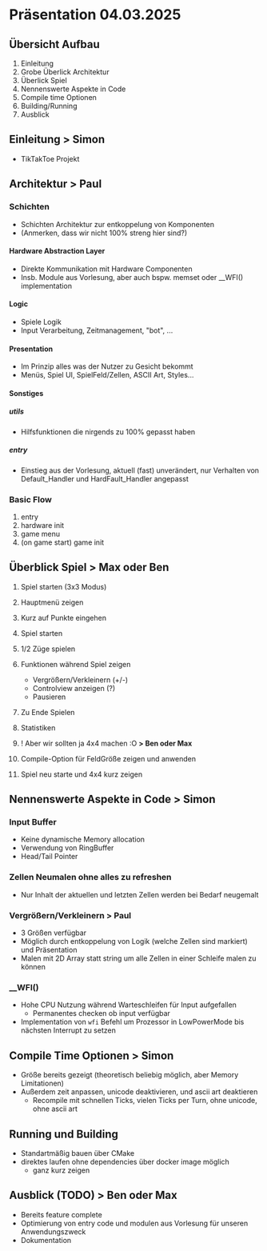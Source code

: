 # Präsentation 04.03.2025

## Übersicht Aufbau
1. Einleitung
2. Grobe Überlick Architektur
2. Überlick Spiel
4. Nennenswerte Aspekte in Code
5. Compile time Optionen
6. Building/Running
7. Ausblick

## Einleitung > Simon

- TikTakToe Projekt

## Architektur > Paul
### Schichten
- Schichten Architektur zur entkoppelung von Komponenten
- (Anmerken, dass wir nicht 100% streng hier sind?)
#### Hardware Abstraction Layer
- Direkte Kommunikation mit Hardware Componenten
- Insb. Module aus Vorlesung, aber auch bspw. memset oder __WFI() implementation

#### Logic
- Spiele Logik
- Input Verarbeitung, Zeitmanagement, "bot", ...

#### Presentation
- Im Prinzip alles was der Nutzer zu Gesicht bekommt
- Menüs, Spiel UI, SpielFeld/Zellen, ASCII Art, Styles...

#### Sonstiges
##### utils
- Hilfsfunktionen die nirgends zu 100% gepasst haben

##### entry
- Einstieg aus der Vorlesung, aktuell (fast) unverändert, nur Verhalten von Default_Handler und HardFault_Handler angepasst

### Basic Flow
1. entry
2. hardware init
3. game menu
4. (on game start) game init

## Überblick Spiel > Max oder Ben
1. Spiel starten (3x3 Modus)
2. Hauptmenü zeigen
3. Kurz auf Punkte eingehen
4. Spiel starten
5. 1/2 Züge spielen
6. Funktionen während Spiel zeigen
    - Vergrößern/Verkleinern (+/-)
    - Controlview anzeigen (?)
    - Pausieren
7. Zu Ende Spielen
9. Statistiken

8. ! Aber wir sollten ja 4x4 machen :O **> Ben oder Max**

9. Compile-Option für FeldGröße zeigen und anwenden
10. Spiel neu starte und 4x4 kurz zeigen

## Nennenswerte Aspekte in Code > Simon
### Input Buffer
- Keine dynamische Memory allocation
- Verwendung von RingBuffer
- Head/Tail Pointer

### Zellen Neumalen ohne alles zu refreshen
- Nur Inhalt der aktuellen und letzten Zellen werden bei Bedarf neugemalt

### Vergrößern/Verkleinern > Paul
- 3 Größen verfügbar
- Möglich durch entkoppelung von Logik (welche Zellen sind markiert) und Präsentation
- Malen mit 2D Array statt string um alle Zellen in einer Schleife malen zu können

### __WFI()
- Hohe CPU Nutzung während Warteschleifen für Input aufgefallen
    - Permanentes checken ob input verfügbar
- Implementation von `wfi` Befehl um Prozessor in LowPowerMode bis nächsten Interrupt zu setzen

## Compile Time Optionen > Simon
- Größe bereits gezeigt (theoretisch beliebig möglich, aber Memory Limitationen)
- Außerdem zeit anpassen, unicode deaktivieren, und ascii art deaktieren
    - Recompile mit schnellen Ticks, vielen Ticks per Turn, ohne unicode, ohne ascii art

## Running und Building 
- Standartmäßig bauen über CMake
- direktes laufen ohne dependencies über docker image möglich
    - ganz kurz zeigen

## Ausblick (TODO) > Ben oder Max
- Bereits feature complete
- Optimierung von entry code und modulen aus Vorlesung für unseren Anwendungszweck
- Dokumentation


